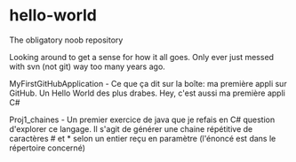 # hello-world
The obligatory noob repository

Looking around to get a sense for how it all goes.  Only ever just messed with svn (not git) way too many years ago.

MyFirstGitHubApplication -
	Ce que ça dit sur la boîte: ma première appli sur GitHub. Un Hello World des plus drabes. Hey, c'est aussi ma
	première appli C#

Proj1_chaines -
	Un premier exercice de java que je refais en C# question d'explorer ce langage. Il s'agit de générer une chaine 
	répétitive de caractères # et * selon un entier reçu en paramètre (l'énoncé est dans le répertoire concerné)
